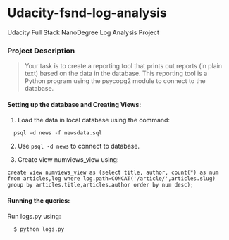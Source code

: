 # Udacity-fsnd-log-analysis
Udacity Full Stack NanoDegree Log Analysis Project

### Project Description
>Your task is to create a reporting tool that prints out reports (in plain text) based on the data in the database. This reporting tool is a Python program using the psycopg2 module to connect to the database.
  
#### Setting up the database and Creating Views:

  1. Load the data in local database using the command:
  
  ```
    psql -d news -f newsdata.sql
  ```
  2. Use `psql -d news` to connect to database.
  
  3. Create view numviews_view using:
  ```
create view numviews_view as (select title, author, count(*) as num from articles,log where log.path=CONCAT('/article/',articles.slug) group by articles.title,articles.author order by num desc);
  ```
#### Running the queries:
  Run logs.py using:
  ```
    $ python logs.py
  ```
